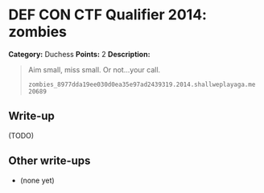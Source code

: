 # DEF CON CTF Qualifier 2014: zombies

**Category:** Duchess
**Points:** 2
**Description:**

> Aim small, miss small. Or not...your call.
>
> `zombies_8977dda19ee030d0ea35e97ad2439319.2014.shallweplayaga.me 20689`

## Write-up

(TODO)

## Other write-ups

* (none yet)
